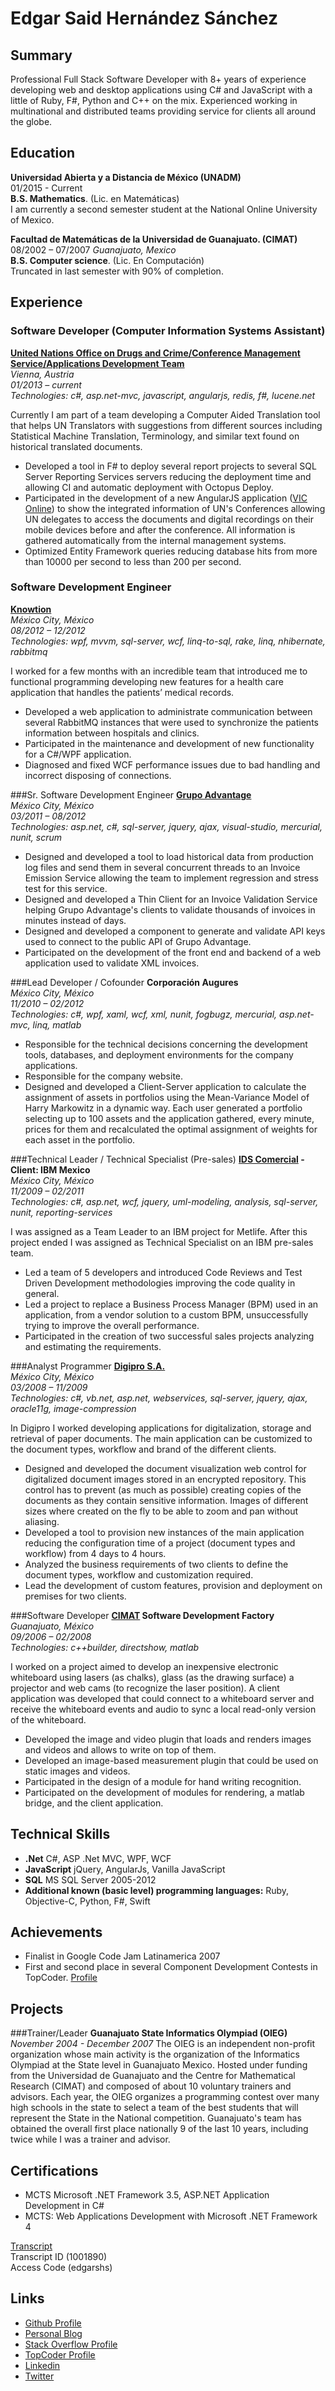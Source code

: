 Edgar Said Hernández Sánchez
============

Summary
----------
Professional Full Stack Software Developer with 8+ years of experience developing web and desktop applications using C# and JavaScript with a little of Ruby, F#, Python and C++ on the mix. Experienced working in multinational and distributed teams providing service for clients all around the globe.

Education
----------
__Universidad Abierta y a Distancia de México (UNADM)__  
01/2015 - Current  
__B.S. Mathematics__. (Lic. en Matemáticas)  
I am currently a second semester student at the National Online University of Mexico.

__Facultad de Matemáticas de la Universidad de Guanajuato. (CIMAT)__  
08/2002 – 07/2007 _Guanajuato, Mexico_  
__B.S. Computer science__. (Lic. En Computación)  
Truncated in last semester with 90% of completion.  

Experience
----------
### Software Developer (Computer Information Systems Assistant)
__[United Nations Office on Drugs and Crime/Conference Management Service/Applications Development Team](https://www.unvienna.org/unov/en/management_cms.html)__  
_Vienna, Austria_  
_01/2013 – current_  
_Technologies: c#, asp.net-mvc, javascript, angularjs, redis, f#, lucene.net_ 

Currently I am part of a team developing a Computer Aided Translation tool that helps UN Translators with suggestions from different sources including Statistical Machine Translation, Terminology, and similar text found on historical translated documents.

* Developed a tool in F# to deploy several report projects to several SQL Server Reporting Services servers reducing the deployment time and allowing CI and automatic deployment with Octopus Deploy.
* Participated in the development of a new AngularJS application ([VIC Online](http://myconference.unov.org)) to show the integrated information of UN's Conferences allowing UN delegates to access the documents and digital recordings on their mobile devices before and after the conference. All information is gathered automatically from the internal management systems.
* Optimized Entity Framework queries reducing database hits from more than 10000 per second to less than 200 per second.


### Software Development Engineer
__[Knowtion](http://www.knowtion.biz/)__  
_México City, México_  
_08/2012 – 12/2012_  
_Technologies: wpf, mvvm, sql-server, wcf, linq-to-sql, rake, linq, nhibernate, rabbitmq_ 

I worked for a few months with an incredible team that introduced me to functional programming developing new features for a health care application that handles the patients’ medical records.

* Developed a web application to administrate communication between several RabbitMQ instances that were used to synchronize the patients information between hospitals and clinics.
* Participated in the maintenance and development of new functionality for a C#/WPF application.
* Diagnosed and fixed WCF performance issues due to bad handling and incorrect disposing of connections.


###Sr. Software Development Engineer
__[Grupo Advantage](http://www.grupoadvantage.com/)__  
_México City, México_  
_03/2011 – 08/2012_  
_Technologies: asp.net, c#, sql-server, jquery, ajax, visual-studio, mercurial, nunit, scrum_ 

* Designed and developed a tool to load historical data from production log files and send them in several concurrent threads to an Invoice Emission Service allowing the team to implement regression and stress test for this service.
* Designed and developed a Thin Client for an Invoice Validation Service helping Grupo Advantage's clients to validate thousands of invoices in minutes instead of days.
* Designed and developed a component to generate and validate API keys used to connect to the public API of Grupo Advantage.
* Participated on the development of the front end and backend of a web application used to validate XML invoices.


###Lead Developer / Cofounder
__Corporación Augures__  
_México City, México_  
_11/2010 – 02/2012_  
_Technologies: c#, wpf, xaml, wcf, xml, nunit, fogbugz, mercurial, asp.net-mvc, linq, matlab_ 

* Responsible for the technical decisions concerning the development tools, databases, and deployment environments for the company applications.
* Responsible for the company website.
* Designed and developed a Client-Server application to calculate the assignment of assets in portfolios using the Mean-Variance Model of Harry Markowitz in a dynamic way. Each user generated a portfolio selecting up to 100 assets and the application gathered, every minute, prices for them and recalculated the optimal assignment of weights for each asset in the portfolio.


###Technical Leader / Technical Specialist (Pre-sales)
__[IDS Comercial](http://www.ids.com.mx/) - Client: IBM Mexico__  
_México City, México_  
_11/2009 – 02/2011_  
_Technologies: c#, asp.net, wcf, jquery, uml-modeling, analysis, sql-server, nunit, reporting-services_ 

I was assigned as a Team Leader to an IBM project for Metlife. After this project ended I was assigned as Technical Specialist on an IBM pre-sales team.

* Led a team of 5 developers and introduced Code Reviews and Test Driven Development methodologies improving the code quality in general.
* Led a project to replace a Business Process Manager (BPM) used in an application, from a vendor solution to a custom BPM, unsuccessfully trying to improve the overall performance.
* Participated in the creation of two successful sales projects analyzing and estimating the requirements.


###Analyst Programmer
__[Digipro S.A.](http://www.digipro.com.mx/)__  
_México City, México_  
_03/2008 – 11/2009_  
_Technologies: c#, vb.net, asp.net, webservices, sql-server, jquery, ajax, oracle11g, image-compression_ 

In Digipro I worked developing applications for digitalization, storage and retrieval of paper documents. The main application can be customized to the document types, workflow and brand of the different clients.

* Designed and developed the document visualization web control for digitalized document images stored in an encrypted repository. This control has to prevent (as much as possible) creating copies of the documents as they contain sensitive information. Images of different sizes where created on the fly to be able to zoom and pan without aliasing.
* Developed a tool to provision new instances of the main application reducing the configuration time of a project (document types and workflow) from 4 days to 4 hours.
* Analyzed the business requirements of two clients to define the document types, workflow and customization required.
* Lead the development of custom features, provision and deployment on premises for two clients.


###Software Developer
__[CIMAT](http://www.cimat.mx/en) Software Development Factory__  
_Guanajuato, México_  
_09/2006 – 02/2008_  
_Technologies: c++builder, directshow, matlab_ 

I worked on a project aimed to develop an inexpensive electronic whiteboard using lasers (as chalks), glass (as the drawing surface) a projector and web cams (to recognize the laser position). A client application was developed that could connect to a whiteboard server and receive the whiteboard events and audio to sync a local read-only version of the whiteboard.

* Developed the image and video plugin that loads and renders images and videos and allows to write on top of them.
* Developed an image-based measurement plugin that could be used on static images and videos.
* Participated in the design of a module for hand writing recognition.
* Participated on the development of modules for rendering, a matlab bridge, and the client application.


Technical Skills
----------
* __.Net__ C#, ASP .Net MVC, WPF, WCF
* __JavaScript__ jQuery, AngularJs, Vanilla JavaScript
* __SQL__ MS SQL Server 2005-2012
* __Additional known (basic level) programming languages:__ Ruby, Objective-C, Python, F#, Swift


Achievements
----------
* Finalist in Google Code Jam Latinamerica 2007
* First and second place in several Component Development Contests in TopCoder. [Profile](http://www.topcoder.com/member-profile/limowankenobi/)

Projects
----------
###Trainer/Leader
__Guanajuato State Informatics Olympiad (OIEG)__
_November 2004 - December 2007_
The OIEG is an independent non-profit organization whose main activity is the organization of the Informatics Olympiad at the State level in Guanajuato Mexico. Hosted under funding from the Universidad de Guanajuato and the Centre for Mathematical Research (CIMAT) and composed of about 10 voluntary trainers and advisors. Each year, the OIEG organizes a programming contest over many high schools in the state to select a team of the best students that will represent the State in the National competition. Guanajuato's team has obtained the overall first place nationally 9 of the last 10 years, including twice while I was a trainer and advisor.


Certifications
----------
* MCTS Microsoft .NET Framework 3.5, ASP.NET Application Development in C#
* MCTS: Web Applications Development with Microsoft .NET Framework 4

[Transcript](https://mcp.microsoft.com/Anonymous//Transcript/Validate)  
Transcript ID (1001890)  
Access Code (edgarshs)

Links
----------
* [Github Profile](https://github.com/LimoWanKenobi)
* [Personal Blog](http://limowankenobi.github.io/)
* [Stack Overflow Profile](http://stackoverflow.com/users/149885/limo-wan-kenobi)
* [TopCoder Profile](http://www.topcoder.com/member-profile/limowankenobi/)
* [Linkedin](https://www.linkedin.com/pub/edgar-said-hern%C3%A1ndez-s%C3%A1nchez/16/713/925/en)
* [Twitter](https://twitter.com/edhzsz)

